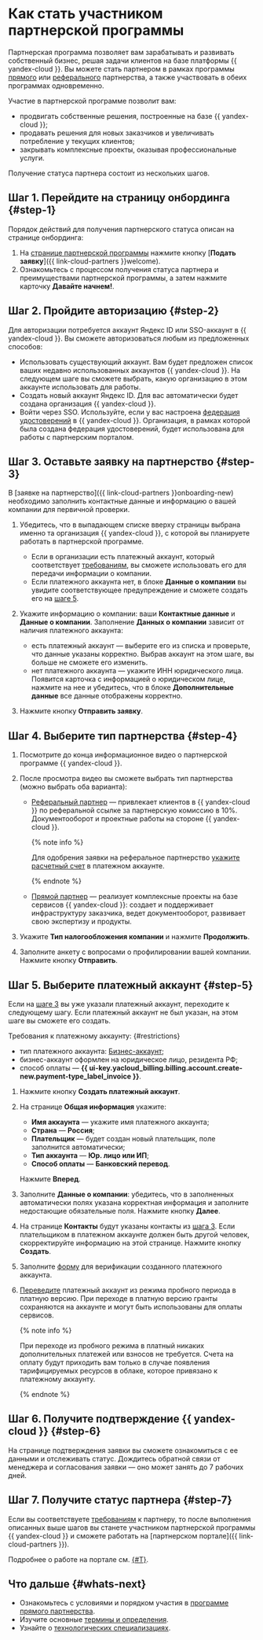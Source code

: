 # Как стать участником партнерской программы

Партнерская программа позволяет вам зарабатывать и развивать собственный бизнес, решая задачи клиентов на базе платформы {{ yandex-cloud }}. Вы можете стать партнером в рамках программы [прямого](./program/var.md) или [реферального](./program/referral.md) партнерства, а также участвовать в обеих программах одновременно.

Участие в партнерской программе позволит вам:

* продвигать собственные решения, построенные на базе {{ yandex-cloud }};
* продавать решения для новых заказчиков и увеличивать потребление у текущих клиентов;
* закрывать комплексные проекты, оказывая профессиональные услуги.

Получение статуса партнера состоит из нескольких шагов.

## Шаг 1. Перейдите на страницу онбординга {#step-1}

Порядок действий для получения партнерского статуса описан на странице онбординга:

1. На [странице партнерской программы](https://yandex.cloud/ru/partners) нажмите кнопку [**Подать заявку**]({{ link-cloud-partners }}welcome).
1. Ознакомьтесь с процессом получения статуса партнера и преимуществами партнерской программы, а затем нажмите карточку **Давайте начнем!**.

## Шаг 2. Пройдите авторизацию {#step-2}

Для авторизации потребуется аккаунт Яндекс ID или SSO-аккаунт в {{ yandex-cloud }}. Вы сможете авторизоваться любым из предложенных способов:

* Использовать существующий аккаунт. Вам будет предложен список ваших недавно использованных аккаунтов {{ yandex-cloud }}. На следующем шаге вы сможете выбрать, какую организацию в этом аккаунте использовать для работы.
* Создать новый аккаунт Яндекс ID. Для вас автоматически будет создана организация {{ yandex-cloud }}.
* Войти через SSO. Используйте, если у вас настроена [федерация удостоверений](../organization/concepts/add-federation.md) в {{ yandex-cloud }}. Организация, в рамках которой была создана федерация удостоверений, будет использована для работы с партнерским порталом.

## Шаг 3. Оставьте заявку на партнерство {#step-3}

В [заявке на партнерство]({{ link-cloud-partners }}onboarding-new) необходимо заполнить контактные данные и информацию о вашей компании для первичной проверки.

1. Убедитесь, что в выпадающем списке вверху страницы выбрана именно та организация {{ yandex-cloud }}, с которой вы планируете работать в партнерской программе.

   * Если в организации есть платежный аккаунт, который соответствует [требованиям](#restrictions), вы сможете использовать его для передачи информации о компании.
   * Если платежного аккаунта нет, в блоке **Данные о компании** вы увидите соответствующее предупреждение и сможете создать его на [шаге 5](#step-5).

1. Укажите информацию о компании: ваши **Контактные данные** и **Данные о компании**. Заполнение **Данных о компании** зависит от наличия платежного аккаунта:

   * есть платежный аккаунт — выберите его из списка и проверьте, что данные указаны корректно. Выбрав аккаунт на этом шаге, вы больше не сможете его изменить.
   * нет платежного аккаунта — укажите ИНН юридического лица. Появится карточка с информацией о юридическом лице, нажмите на нее и убедитесь, что в блоке **Дополнительные данные** все данные отображены корректно.

1. Нажмите кнопку **Отправить заявку**.

## Шаг 4. Выберите тип партнерства {#step-4}

1. Посмотрите до конца информационное видео о партнерской программе {{ yandex-cloud }}.
1. После просмотра видео вы сможете выбрать тип партнерства (можно выбрать оба варианта):

   * [Реферальный партнер](program/referral.md) — привлекает клиентов в {{ yandex-cloud }} по реферальной ссылке за партнерскую комиссию в 10%. Документооборот и проектные работы на стороне {{ yandex-cloud }}.

     {% note info %}

     Для одобрения заявки на реферальное партнерство [укажите расчетный счет](../billing/qa/billing-account.md#checking-account) в платежном аккаунте.

     {% endnote %}

   * [Прямой партнер](program/var.md) — реализует комплексные проекты на базе сервисов {{ yandex-cloud }}: создает и поддерживает инфраструктуру заказчика, ведет документооборот, развивает свою экспертизу и продукты.

1. Укажите **Тип налогообложения компании** и нажмите **Продолжить**.
1. Заполните анкету с вопросами о профилировании вашей компании. Нажмите кнопку **Отправить**.

## Шаг 5. Выберите платежный аккаунт {#step-5}

Если на [шаге 3](#step-3) вы уже указали платежный аккаунт, переходите к следующему шагу. Если платежный аккаунт не был указан, на этом шаге вы сможете его создать.

Требования к платежному аккаунту: {#restrictions}

* тип платежного аккаунта: [Бизнес-аккаунт](../billing/concepts/billing-account.md#ba-types);
* бизнес-аккаунт оформлен на юридическое лицо, резидента РФ;
* способ оплаты — **{{ ui-key.yacloud_billing.billing.account.create-new.payment-type_label_invoice }}**.

1. Нажмите кнопку **Создать платежный аккаунт**.

1. На странице **Общая информация** укажите:

   * **Имя аккаунта** — укажите имя платежного аккаунта;
   * **Страна** — **Россия**;
   * **Плательщик** — будет создан новый плательщик, поле заполнится автоматически;
   * **Тип аккаунта** — **Юр. лицо или ИП**;
   * **Способ оплаты** — **Банковский перевод**.

   Нажмите **Вперед**.

1. Заполните **Данные о компании**: убедитесь, что в заполненных автоматически полях указана корректная информация и заполните недостающие обязательные поля. Нажмите кнопку **Далее**.

1. На странице **Контакты** будут указаны контакты из [шага 3](#step-3). Если плательщиком в платежном аккаунте должен быть другой человек, скорректируйте информацию на этой странице. Нажмите кнопку **Создать**.

1. Заполните [форму](https://forms.yandex.ru/surveys/10033352.3c456c5feb5c56ed6c3112834db3233af1434edc/?language=ru&resident_ru=ru_ru) для верификации созданного платежного аккаунта.

1. [Переведите](../billing/operations/activate-commercial.md) платежный аккаунт из режима пробного периода в платную версию. При переходе в платную версию гранты сохраняются на аккаунте и могут быть использованы для оплаты сервисов.

   {% note info %}

   При переходе из пробного режима в платный никаких дополнительных платежей или взносов не требуется. Счета на оплату будут приходить вам только в случае появления тарифицируемых ресурсов в облаке, которое привязано к платежному аккаунту.

   {% endnote %}

## Шаг 6. Получите подтверждение {{ yandex-cloud }} {#step-6}

На странице подтверждения заявки вы сможете ознакомиться с ее данными и отслеживать статус. Дождитесь обратной связи от менеджера и согласования заявки — оно может занять до 7 рабочих дней.

## Шаг 7. Получите статус партнера {#step-7}

Если вы соответствуете [требованиям](https://yandex.ru/legal/cloud_partnership_requirements/) к партнеру, то после выполнения описанных выше шагов вы станете участником партнерской программы {{ yandex-cloud }} и сможете работать на [партнерском портале]({{ link-cloud-partners }}).

Подробнее о работе на портале см. [{#T}](portal.md).

## Что дальше {#whats-next}

* Ознакомьтесь с условиями и порядком участия в [программе прямого партнерства](program/var.md).
* Изучите основные [термины и определения](./terms.md).
* Узнайте о [технологических специализациях](./specializations/index.md).